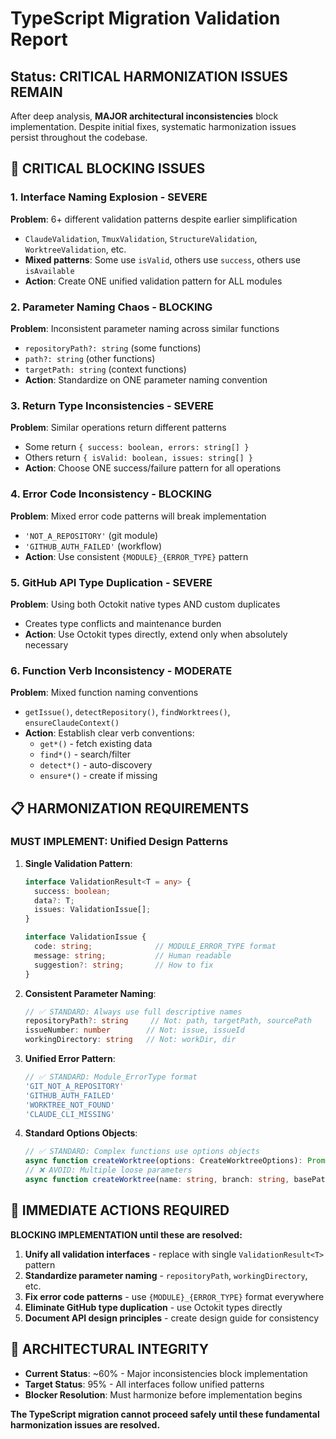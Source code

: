 # TypeScript Migration Validation Report

## Status: CRITICAL HARMONIZATION ISSUES REMAIN

After deep analysis, **MAJOR architectural inconsistencies** block implementation. Despite initial fixes, systematic harmonization issues persist throughout the codebase.

## 🚨 CRITICAL BLOCKING ISSUES

### 1. **Interface Naming Explosion** - SEVERE
**Problem**: 6+ different validation patterns despite earlier simplification
- `ClaudeValidation`, `TmuxValidation`, `StructureValidation`, `WorktreeValidation`, etc.
- **Mixed patterns**: Some use `isValid`, others use `success`, others use `isAvailable`
- **Action**: Create ONE unified validation pattern for ALL modules

### 2. **Parameter Naming Chaos** - BLOCKING
**Problem**: Inconsistent parameter naming across similar functions
- `repositoryPath?: string` (some functions)
- `path?: string` (other functions)  
- `targetPath: string` (context functions)
- **Action**: Standardize on ONE parameter naming convention

### 3. **Return Type Inconsistencies** - SEVERE  
**Problem**: Similar operations return different patterns
- Some return `{ success: boolean, errors: string[] }`
- Others return `{ isValid: boolean, issues: string[] }`
- **Action**: Choose ONE success/failure pattern for all operations

### 4. **Error Code Inconsistency** - BLOCKING
**Problem**: Mixed error code patterns will break implementation
- `'NOT_A_REPOSITORY'` (git module)
- `'GITHUB_AUTH_FAILED'` (workflow)
- **Action**: Use consistent `{MODULE}_{ERROR_TYPE}` pattern

### 5. **GitHub API Type Duplication** - SEVERE
**Problem**: Using both Octokit native types AND custom duplicates
- Creates type conflicts and maintenance burden
- **Action**: Use Octokit types directly, extend only when absolutely necessary

### 6. **Function Verb Inconsistency** - MODERATE
**Problem**: Mixed function naming conventions
- `getIssue()`, `detectRepository()`, `findWorktrees()`, `ensureClaudeContext()`
- **Action**: Establish clear verb conventions:
  - `get*()` - fetch existing data
  - `find*()` - search/filter  
  - `detect*()` - auto-discovery
  - `ensure*()` - create if missing

## 📋 HARMONIZATION REQUIREMENTS

### **MUST IMPLEMENT: Unified Design Patterns**

1. **Single Validation Pattern**:
   ```typescript
   interface ValidationResult<T = any> {
     success: boolean;
     data?: T;
     issues: ValidationIssue[];
   }
   
   interface ValidationIssue {
     code: string;              // MODULE_ERROR_TYPE format
     message: string;           // Human readable
     suggestion?: string;       // How to fix
   }
   ```

2. **Consistent Parameter Naming**:
   ```typescript
   // ✅ STANDARD: Always use full descriptive names
   repositoryPath?: string     // Not: path, targetPath, sourcePath
   issueNumber: number        // Not: issue, issueId
   workingDirectory: string   // Not: workDir, dir
   ```

3. **Unified Error Pattern**:
   ```typescript
   // ✅ STANDARD: Module_ErrorType format
   'GIT_NOT_A_REPOSITORY'
   'GITHUB_AUTH_FAILED'  
   'WORKTREE_NOT_FOUND'
   'CLAUDE_CLI_MISSING'
   ```

4. **Standard Options Objects**:
   ```typescript
   // ✅ STANDARD: Complex functions use options objects
   async function createWorktree(options: CreateWorktreeOptions): Promise<WorktreeResult>
   // ❌ AVOID: Multiple loose parameters
   async function createWorktree(name: string, branch: string, basePath: string, ...): Promise<WorktreeResult>
   ```

## 🎯 IMMEDIATE ACTIONS REQUIRED

**BLOCKING IMPLEMENTATION until these are resolved:**

1. **Unify all validation interfaces** - replace with single `ValidationResult<T>` pattern
2. **Standardize parameter naming** - `repositoryPath`, `workingDirectory`, etc.
3. **Fix error code patterns** - use `{MODULE}_{ERROR_TYPE}` format everywhere
4. **Eliminate GitHub type duplication** - use Octokit types directly
5. **Document API design principles** - create design guide for consistency

## 🔄 ARCHITECTURAL INTEGRITY

- **Current Status**: ~60% - Major inconsistencies block implementation
- **Target Status**: 95% - All interfaces follow unified patterns
- **Blocker Resolution**: Must harmonize before implementation begins

**The TypeScript migration cannot proceed safely until these fundamental harmonization issues are resolved.**